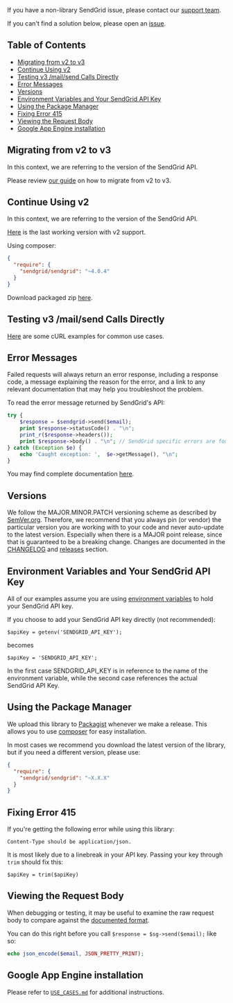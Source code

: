 If you have a non-library SendGrid issue, please contact our [support team](https://support.sendgrid.com).

If you can't find a solution below, please open an [issue](https://github.com/sendgrid/sendgrid-php/issues).


## Table of Contents

* [Migrating from v2 to v3](#migrating)
* [Continue Using v2](#v2)
* [Testing v3 /mail/send Calls Directly](#testing)
* [Error Messages](#error)
* [Versions](#versions)
* [Environment Variables and Your SendGrid API Key](#environment)
* [Using the Package Manager](#package-manager)
* [Fixing Error 415](#error-415)
* [Viewing the Request Body](#request-body)
* [Google App Engine installation](#GAE-instructions)

<a name="migrating"></a>
## Migrating from v2 to v3

In this context, we are referring to the version of the SendGrid API.

Please review [our guide](https://sendgrid.com/docs/Classroom/Send/v3_Mail_Send/how_to_migrate_from_v2_to_v3_mail_send.html) on how to migrate from v2 to v3.

<a name="v2"></a>
## Continue Using v2

In this context, we are referring to the version of the SendGrid API.

[Here](https://github.com/sendgrid/sendgrid-php/releases/tag/v4.0.4) is the last working version with v2 support.

Using composer:

```json
{
  "require": {
    "sendgrid/sendgrid": "~4.0.4"
  }
}
```

Download packaged zip [here](https://sendgrid-open-source.s3.amazonaws.com/sendgrid-php/versions/sendgrid-php-75970eb.zip).

<a name="testing"></a>
## Testing v3 /mail/send Calls Directly

[Here](https://sendgrid.com/docs/Classroom/Send/v3_Mail_Send/curl_examples.html) are some cURL examples for common use cases.

<a name="error"></a>
## Error Messages

Failed requests will always return an error response, including a response code, a message explaining the reason for the error, and a link to any relevant documentation that may help you troubleshoot the problem.

To read the error message returned by SendGrid's API:

```php
try {
    $response = $sendgrid->send($email);
    print $response->statusCode() . "\n"; 
    print_r($response->headers());
    print $response->body() . "\n"; // SendGrid specific errors are found here
} catch (Exception $e) {
    echo 'Caught exception: ',  $e->getMessage(), "\n";
}
```

You may find complete documentation [here](https://sendgrid.com/docs/API_Reference/Web_API_v3/Mail/errors.html).

<a name="versions"></a>
## Versions

We follow the MAJOR.MINOR.PATCH versioning scheme as described by [SemVer.org](http://semver.org). Therefore, we recommend that you always pin (or vendor) the particular version you are working with to your code and never auto-update to the latest version. Especially when there is a MAJOR point release, since that is guaranteed to be a breaking change. Changes are documented in the [CHANGELOG](https://github.com/sendgrid/sendgrid-php/blob/master/CHANGELOG.md) and [releases](https://github.com/sendgrid/sendgrid-php/releases) section.

<a name="environment"></a>
## Environment Variables and Your SendGrid API Key

All of our examples assume you are using [environment variables](https://github.com/sendgrid/sendgrid-php#setup-environment-variables) to hold your SendGrid API key.

If you choose to add your SendGrid API key directly (not recommended):

`$apiKey = getenv('SENDGRID_API_KEY');`

becomes

`$apiKey = 'SENDGRID_API_KEY';`

In the first case SENDGRID_API_KEY is in reference to the name of the environment variable, while the second case references the actual SendGrid API Key.

<a name="package-manager"></a>
## Using the Package Manager

We upload this library to [Packagist](https://packagist.org/packages/sendgrid/sendgrid) whenever we make a release. This allows you to use [composer](https://getcomposer.org) for easy installation.

In most cases we recommend you download the latest version of the library, but if you need a different version, please use:

```json
{
  "require": {
    "sendgrid/sendgrid": "~X.X.X"
  }
}
```

<a name="error-415"></a>
## Fixing Error 415

If you're getting the following error while using this library:

`Content-Type should be application/json.`

It is most likely due to a linebreak in your API key. Passing your key through `trim` should fix this:

`$apiKey = trim($apiKey)`

<a name="request-body"></a>
## Viewing the Request Body

When debugging or testing, it may be useful to examine the raw request body to compare against the [documented format](https://sendgrid.com/docs/API_Reference/api_v3.html).

You can do this right before you call `$response = $sg->send($email);` like so:

```php
echo json_encode($email, JSON_PRETTY_PRINT);
```

<a name="GAE-instructions"></a>
## Google App Engine installation

Please refer to [`USE_CASES.md`](https://github.com/sendgrid/sendgrid-php/blob/master/USE_CASES.md#GAE-instructions) for additional instructions.
